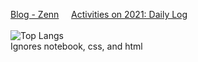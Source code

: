 
<!-- ### Pages, Links -->
[Blog - Zenn](https://zenn.dev/5ei74r0) &nbsp;&nbsp;&nbsp; [Activities on 2021: Daily Log](https://5ei74R0.github.io/daily_log_publish/)
<br>
<br>
![Top Langs](https://github-readme-stats.vercel.app/api/top-langs/?username=5ei74R0&langs_count=8&layout=compact&theme=prussian&hide=jupyter%20notebook,css,html)
<br>
Ignores notebook, css, and html
<br>
<br>

<!--
**5ei74R0/5ei74R0** is a ✨ _special_ ✨ repository because its `README.md` (this file) appears on your GitHub profile.

Here are some ideas to get you started:

- 🔭 I’m currently working on ...
- 🌱 I’m currently learning ...
- 👯 I’m looking to collaborate on ...
- 🤔 I’m looking for help with ...
- 💬 Ask me about ...
- 📫 How to reach me: ...
- 😄 Pronouns: ...
- ⚡ Fun fact: ...
-->
